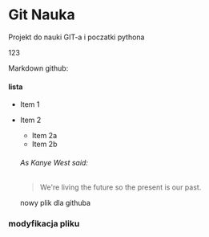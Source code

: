 # Git Nauka

Projekt do nauki GIT-a i poczatki pythona

123

Markdown github:

#### lista
* Item 1
* Item 2
  * Item 2a
  * Item 2b


  ###### As Kanye West said:

  > We're living the future so
  > the present is our past.

  nowy plik dla githuba

###  modyfikacja pliku
